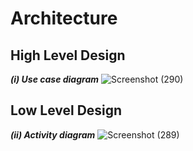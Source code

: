 # Architecture


## High Level Design
***(i) Use case diagram***
![Screenshot (290)](https://user-images.githubusercontent.com/94280220/142655698-6bd16e5c-7259-4283-97f9-d6cda518276c.png)


## Low Level Design
***(ii) Activity diagram***
![Screenshot (289)](https://user-images.githubusercontent.com/94280220/142652514-6b549480-0c1b-4140-b633-fcf3b3339e41.png)
